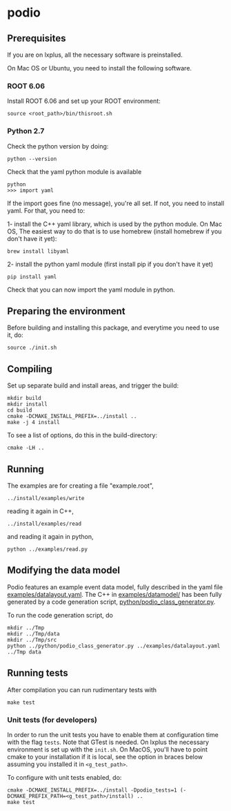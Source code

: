 # podio

## Prerequisites

If you are on lxplus, all the necessary software is preinstalled.

On Mac OS or Ubuntu, you need to install the following software. 

### ROOT 6.06

Install ROOT 6.06 and set up your ROOT environment: 

    source <root_path>/bin/thisroot.sh

### Python 2.7

Check the python version by doing:

    python --version

Check that the yaml python module is available

    python
    >>> import yaml

If the import goes fine (no message), you're all set. If not, you need to install yaml. For that, you need to:

1- install the C++ yaml library, which is used by the python module. On Mac OS, The easiest way to do that is to use homebrew (install homebrew if you don't have it yet):

    brew install libyaml

2- install the python yaml module (first install pip if you don't have it yet)

    pip install yaml

Check that you can now import the yaml module in python.


## Preparing the environment

Before building and installing this package, and everytime you need to use it, do:

    source ./init.sh


## Compiling

Set up separate build and install areas, and trigger the build: 

    mkdir build
    mkdir install
    cd build
    cmake -DCMAKE_INSTALL_PREFIX=../install ..
    make -j 4 install

To see a list of options, do this in the build-directory:

    cmake -LH ..

## Running

The examples are for creating a file "example.root",

    ../install/examples/write

reading it again in C++,

    ../install/examples/read

and reading it again in python,

    python ../examples/read.py

## Modifying the data model

Podio features an example event data model, fully described in the yaml file
[examples/datalayout.yaml](examples/datalayout.yaml).
The C++ in [examples/datamodel/](examples/datamodel/) has been fully generated by a code generation script, [python/podio_class_generator.py](python/podio_class_generator.py).

To run the code generation script, do

    mkdir ../Tmp
    mkdir ../Tmp/data
    mkdir ../Tmp/src
    python ../python/podio_class_generator.py ../examples/datalayout.yaml ../Tmp data


## Running tests
After compilation you can run rudimentary tests with

    make test

### Unit tests (for developers)

In order to run the unit tests you have to enable them at configuration time with the flag `tests`. Note that GTest is needed. On lxplus the necessary environment is set up with the `init.sh`. On MacOS, you'll have to point cmake to your installation if it is local, see the option in braces below assuming you installed it in `<g_test_path>`.

To configure with unit tests enabled, do:

    cmake -DCMAKE_INSTALL_PREFIX=../install -Dpodio_tests=1 (-DCMAKE_PREFIX_PATH=<g_test_path>/install) ..
    make test

